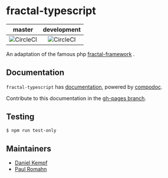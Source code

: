 # fractal-typescript

| master | development |
| :---:  | :----------:|
|![CircleCI](https://circleci.com/gh/Dakesi95/fractal-typescript.svg?style=svg&circle-token=e5487cad6b8f556625394d66411eb41d4f739f58) | ![CircleCI](https://circleci.com/gh/Dakesi95/fractal-typescript.svg?branch=development&style=svg&circle-token=e5487cad6b8f556625394d66411eb41d4f739f58)|

An adaptation of the famous php [fractal-framework](https://github.com/thephpleague/fractal) .


## Documentation

`fractal-typescript` has [documentation](https://docs.github.com/Dakesi95/fractal-typescript), powered by [compodoc](https://compodoc.app/).

Contribute to this documentation in the [gh-pages branch](https://github.com/Dakesi95/fractal-typescript/tree/gh-pages).

## Testing

``` bash
$ npm run test-only
```


## Maintainers

- [Daniel Kempf](https://github.com/Dakesi95)
- [Paul Romahn](https://github.com/romahnp)
